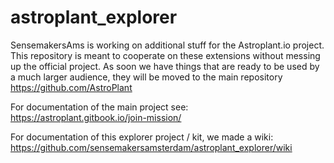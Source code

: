 # astroplant_explorer

SensemakersAms is working on additional stuff for the Astroplant.io project. This repository is meant to cooperate on these extensions without messing up the official project. As soon we have things that are ready to be used by a much larger audience, they will be moved to the main repository https://github.com/AstroPlant 

For documentation of the main project see: https://astroplant.gitbook.io/join-mission/

For documentation of this explorer project / kit, we made a wiki: https://github.com/sensemakersamsterdam/astroplant_explorer/wiki
